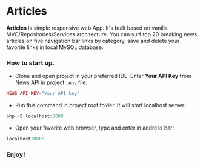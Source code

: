 # Articles

**Articles** is simple responsive web App.
It's built based on vanilla MVC/Repositories/Services architecture.
You can surf top 20 breaking news articles on five navigation bar links by category,
save and delete your favorite links in local MySQL database.

### How to start up.

- Clone and open project in your preferred IDE.
  Enter **Your API Key** from [News API](https://newsapi.org) in project `.env` file:

```php
NEWS_API_KEY="Your API key"
```

- Run this command in project root folder. It will start localhost server:

```php
php -S localhost:8000
```

- Open your favorite web browser, type and enter in address bar:

```php
localhost:8000
```

### Enjoy!
